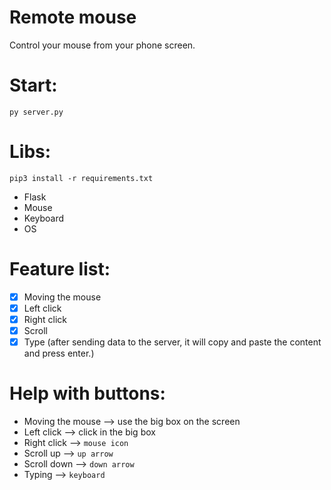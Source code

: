 # Remote mouse
Control your mouse from your phone screen.

# Start:
`py server.py`

# Libs:
`pip3 install -r requirements.txt`
- Flask
- Mouse
- Keyboard
- OS

# Feature list:
- [x] Moving the mouse
- [x] Left click
- [x] Right click
- [x] Scroll
- [x] Type  (after sending data to the server, it will copy and paste the content and press enter.)

# Help with buttons:
- Moving the mouse --> use the big box on the screen
- Left click --> click in the big box
- Right click --> `mouse icon`
- Scroll up --> `up arrow`
- Scroll down --> `down arrow` 
- Typing --> `keyboard`